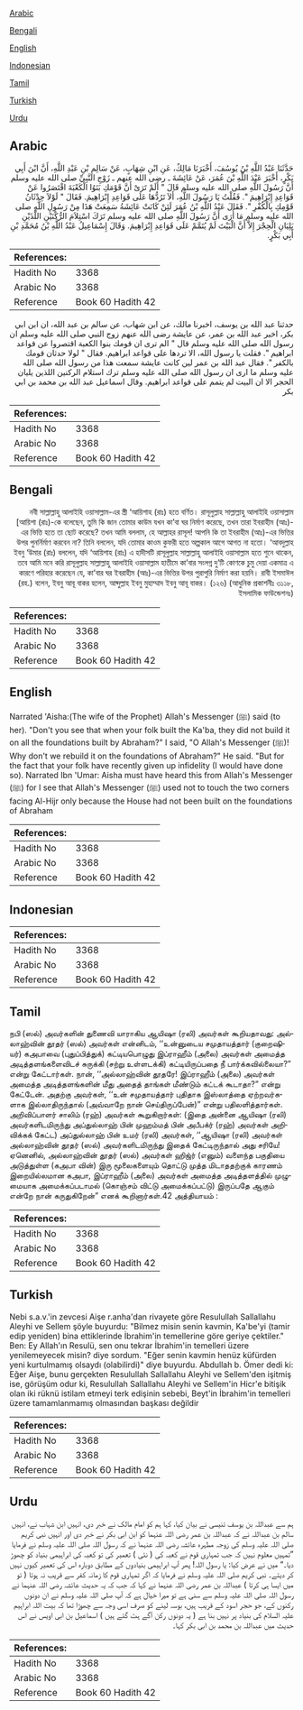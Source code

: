 [Arabic](#arabic)

[Bengali](#bengali)

[English](#english)

[Indonesian](#indonesian)

[Tamil](#tamil)

[Turkish](#turkish)

[Urdu](#urdu)

## Arabic


<div dir="rtl" lang="ar" style={{fontSize:'larger',backgroundColor:'#f8f9fa',padding:20}}>
حَدَّثَنَا عَبْدُ اللَّهِ بْنُ يُوسُفَ، أَخْبَرَنَا مَالِكٌ، عَنِ ابْنِ شِهَابٍ، عَنْ سَالِمِ بْنِ عَبْدِ اللَّهِ، أَنَّ ابْنَ أَبِي بَكْرٍ، أَخْبَرَ عَبْدَ اللَّهِ بْنَ عُمَرَ، عَنْ عَائِشَةَ ـ رضى الله عنهم ـ زَوْجِ النَّبِيِّ صلى الله عليه وسلم أَنَّ رَسُولَ اللَّهِ صلى الله عليه وسلم قَالَ ‏"‏ أَلَمْ تَرَىْ أَنَّ قَوْمَكِ بَنَوُا الْكَعْبَةَ اقْتَصَرُوا عَنْ قَوَاعِدِ إِبْرَاهِيمَ ‏"‏‏.‏ فَقُلْتُ يَا رَسُولَ اللَّهِ، أَلاَ تَرُدُّهَا عَلَى قَوَاعِدِ إِبْرَاهِيمَ‏.‏ فَقَالَ ‏"‏ لَوْلاَ حِدْثَانُ قَوْمِكِ بِالْكُفْرِ ‏"‏‏.‏ فَقَالَ عَبْدُ اللَّهِ بْنُ عُمَرَ لَئِنْ كَانَتْ عَائِشَةُ سَمِعَتْ هَذَا مِنْ رَسُولِ اللَّهِ صلى الله عليه وسلم مَا أُرَى أَنَّ رَسُولَ اللَّهِ صلى الله عليه وسلم تَرَكَ اسْتِلاَمَ الرُّكْنَيْنِ اللَّذَيْنِ يَلِيَانِ الْحِجْرَ إِلاَّ أَنَّ الْبَيْتَ لَمْ يُتَمَّمْ عَلَى قَوَاعِدِ إِبْرَاهِيمَ‏.‏ وَقَالَ إِسْمَاعِيلُ عَبْدُ اللَّهِ بْنُ مُحَمَّدِ بْنِ أَبِي بَكْرٍ‏.‏
</div>
<div style={{backgroundColor:'#f8f9fa',padding:20, marginBottom: 10}}><table> <thead> <tr> <th>References:</th> <th></th> </tr> </thead> <tbody><tr><td>Hadith No</td><td>3368</td></tr><tr><td>Arabic No</td><td>3368</td></tr><tr><td>Reference</td><td>Book 60 Hadith 42</td></tr></tbody></table></div>


<div dir="rtl" lang="ar" style={{fontSize:'larger',backgroundColor:'#f8f9fa',padding:20}}>
حدثنا عبد الله بن يوسف، اخبرنا مالك، عن ابن شهاب، عن سالم بن عبد الله، ان ابن ابي بكر، اخبر عبد الله بن عمر، عن عايشة رضى الله عنهم زوج النبي صلى الله عليه وسلم ان رسول الله صلى الله عليه وسلم قال " الم ترى ان قومك بنوا الكعبة اقتصروا عن قواعد ابراهيم ". فقلت يا رسول الله، الا تردها على قواعد ابراهيم. فقال " لولا حدثان قومك بالكفر ". فقال عبد الله بن عمر لين كانت عايشة سمعت هذا من رسول الله صلى الله عليه وسلم ما ارى ان رسول الله صلى الله عليه وسلم ترك استلام الركنين اللذين يليان الحجر الا ان البيت لم يتمم على قواعد ابراهيم. وقال اسماعيل عبد الله بن محمد بن ابي بكر
</div>
<div style={{backgroundColor:'#f8f9fa',padding:20, marginBottom: 10}}><table> <thead> <tr> <th>References:</th> <th></th> </tr> </thead> <tbody><tr><td>Hadith No</td><td>3368</td></tr><tr><td>Arabic No</td><td>3368</td></tr><tr><td>Reference</td><td>Book 60 Hadith 42</td></tr></tbody></table></div>

## Bengali


<div dir="rtl" lang="bn" style={{fontSize:'larger',backgroundColor:'#f8f9fa',padding:20}}>
নবী সাল্লাল্লাহু আলাইহি ওয়াসাল্লাম-এর স্ত্রী ‘আয়িশাহ (রাঃ) হতে বর্ণিত। রাসূলুল্লাহ সাল্লাল্লাহু আলাইহি ওয়াসাল্লাম [আয়িশা (রাঃ)-কে বলেছেন, তুমি কি জান তোমার কাউম যখন কা’বা ঘর নির্মাণ করেছে, তখন তারা ইবরাহীম (আঃ)-এর ভিত্তি হতে তা ছোট করেছে? তখন আমি বললাম, হে আল্লাহর রাসূল! আপনি কি তা ইবরাহীম (আঃ)-এর ভিত্তির উপর পুনর্নির্মাণ করবেন না? তিনি বললেন, যদি তোমার কাওম কুফরী হতে অল্পকাল আগে আগত না হতো। ‘আবদুল্লাহ ইবনু ‘উমার (রাঃ) বললেন, যদি ‘আয়িশাহ (রাঃ) এ হাদীসটি রাসূলুল্লাহ সাল্লাল্লাহু আলাইহি ওয়াসাল্লাম হতে শুনে থাকেন, তবে আমি মনে করি রাসূলুল্লাহ সাল্লাল্লাহু আলাইহি ওয়াসাল্লাম হাতীমে কা’বার সংলগ্ন দু’টি কোণকে চুমু দেয়া একমাত্র এ কারণে পরিহার করেছেন যে, কা’বার ঘর ইবরাহীম (আঃ)-এর ভিত্তির উপর পুরাপুরি নির্মাণ করা হয়নি। রাবী ইসমাঈল (রহ.) বলেন, ইবনু আবূ বাকর হলেন, আব্দুল্লাহ ইবনু মুহাম্মাদ ইবনু আবূ বাকর। (১২৬) (আধুনিক প্রকাশনীঃ ৩১১৮, ইসলামিক ফাউন্ডেশনঃ)
</div>
<div style={{backgroundColor:'#f8f9fa',padding:20, marginBottom: 10}}><table> <thead> <tr> <th>References:</th> <th></th> </tr> </thead> <tbody><tr><td>Hadith No</td><td>3368</td></tr><tr><td>Arabic No</td><td>3368</td></tr><tr><td>Reference</td><td>Book 60 Hadith 42</td></tr></tbody></table></div>

## English


<div dir="ltr" lang="en" style={{fontSize:'larger',backgroundColor:'#f8f9fa',padding:20}}>
Narrated 'Aisha:(The wife of the Prophet) Allah's Messenger (ﷺ) said (to her). "Don't you see that when your folk built the Ka'ba, they did not build it on all the foundations built by Abraham?" I said, "O Allah's Messenger (ﷺ)! Why don't we rebuild it on the foundations of Abraham?" He said. "But for the fact that your folk have recently given up infidelity (I would have done so). Narrated Ibn 'Umar: Aisha must have heard this from Allah's Messenger (ﷺ) for I see that Allah's Messenger (ﷺ) used not to touch the two corners facing Al-Hijr only because the House had not been built on the foundations of Abraham
</div>
<div style={{backgroundColor:'#f8f9fa',padding:20, marginBottom: 10}}><table> <thead> <tr> <th>References:</th> <th></th> </tr> </thead> <tbody><tr><td>Hadith No</td><td>3368</td></tr><tr><td>Arabic No</td><td>3368</td></tr><tr><td>Reference</td><td>Book 60 Hadith 42</td></tr></tbody></table></div>

## Indonesian


<div dir="ltr" lang="id" style={{fontSize:'larger',backgroundColor:'#f8f9fa',padding:20}}>

</div>
<div style={{backgroundColor:'#f8f9fa',padding:20, marginBottom: 10}}><table> <thead> <tr> <th>References:</th> <th></th> </tr> </thead> <tbody><tr><td>Hadith No</td><td>3368</td></tr><tr><td>Arabic No</td><td>3368</td></tr><tr><td>Reference</td><td>Book 60 Hadith 42</td></tr></tbody></table></div>

## Tamil


<div dir="ltr" lang="ta" style={{fontSize:'larger',backgroundColor:'#f8f9fa',padding:20}}>
நபி (ஸல்) அவர்களின் துணைவி யாராகிய ஆயிஷா (ரலி) அவர்கள் கூறியதாவது: அல்லாஹ்வின் தூதர் (ஸல்) அவர்கள் என்னிடம், ‘‘உன்னுடைய சமுதாயத்தார் (குறைஷியர்) கஅபாவை (புதுப்பித்துக்) கட்டியபொழுது இப்ராஹீம் (அலை) அவர்கள் அமைத்த அடித்தளங்களைவிடச் சுருக்கி (சற்று உள்ளடக்கி) கட்டியிருப்பதை நீ பார்க்கவில்லையா?” என்று கேட்டார்கள். நான், ‘‘அல்லாஹ்வின் தூதரே! இப்ராஹீம் (அலை) அவர்கள் அமைத்த அடித்தளங்களின் மீது அதைத் தாங்கள் மீண்டும் கட்டக் கூடாதா?” என்று கேட்டேன். அதற்கு அவர்கள், ‘‘உன் சமுதாயத்தார் புதிதாக இஸ்லாத்தை ஏற்றவர்களாக இல்லாதிருந்தால் (அவ்வாறே நான் செய்திருப்பேன்)” என்று பதிலளித்தார்கள். அறிவிப்பாளர் சாலிம் (ரஹ்) அவர்கள் கூறுகிறார்கள்: (இதை அன்னை ஆயிஷா (ரலி) அவர்களிடமிருந்து அப்துல்லாஹ் பின் முஹம்மத் பின் அபீபக்ர் (ரஹ்) அவர்கள் அறிவிக்கக் கேட்ட) அப்துல்லாஹ் பின் உமர் (ரலி) அவர்கள், ‘‘ஆயிஷா (ரலி) அவர்கள் அல்லாஹ்வின் தூதர் (ஸல்) அவர்களிடமிருந்து இதைக் கேட்டிருந்தால் அது சரியே! ஏனெனில், அல்லாஹ்வின் தூதர் (ஸல்) அவர்கள் ஹிஜ்ர் (எனும்) வளைந்த பகுதியை அடுத்துள்ள (கஅபா வின்) இரு மூலைகளையும் தொட்டு முத்த மிடாததற்குக் காரணம் இறையில்லமான கஅபா, இப்ராஹீம் (அலை) அவர்கள் அமைத்த அடித்தளத்தில் முழுமையாக அமைக்கப்படாமல் (கொஞ்சம் விட்டு அமைக்கப்பட்டு) இருப்பதே ஆகும் என்றே நான் கருதுகிறேன்” எனக் கூறினார்கள்.42 அத்தியாயம் :
</div>
<div style={{backgroundColor:'#f8f9fa',padding:20, marginBottom: 10}}><table> <thead> <tr> <th>References:</th> <th></th> </tr> </thead> <tbody><tr><td>Hadith No</td><td>3368</td></tr><tr><td>Arabic No</td><td>3368</td></tr><tr><td>Reference</td><td>Book 60 Hadith 42</td></tr></tbody></table></div>

## Turkish


<div dir="ltr" lang="tr" style={{fontSize:'larger',backgroundColor:'#f8f9fa',padding:20}}>
Nebi s.a.v.'in zevcesi Aişe r.anha'dan rivayete göre Resulullah Sallallahu Aleyhi ve Sellem şöyle buyurdu: "Bilmez misin senin kavmin, Ka'be'yi (tamir edip yeniden) bina ettiklerinde İbrahim'in temellerine göre geriye çektiler." Ben: Ey Allah'ın Resulü, sen onu tekrar İbrahim'in temelleri üzere yenilemeyecek misin? diye sordum. "Eğer senin kavmin henüz küfürden yeni kurtulmamış olsaydı (olabilirdi)" diye buyurdu. Abdullah b. Ömer dedi ki: Eğer Aişe, bunu gerçekten Resulullah Sallallahu Aleyhi ve Sellem'den işitmiş ise, görüşüm odur ki, Resulullah Sallallahu Aleyhi ve Sellem'in Hicr'e bitişik olan iki rüknü istilam etmeyi terk edişinin sebebi, Beyt'in İbrahim'in temelleri üzere tamamlanmamış olmasından başkası değildir
</div>
<div style={{backgroundColor:'#f8f9fa',padding:20, marginBottom: 10}}><table> <thead> <tr> <th>References:</th> <th></th> </tr> </thead> <tbody><tr><td>Hadith No</td><td>3368</td></tr><tr><td>Arabic No</td><td>3368</td></tr><tr><td>Reference</td><td>Book 60 Hadith 42</td></tr></tbody></table></div>

## Urdu


<div dir="rtl" lang="ur" style={{fontSize:'larger',backgroundColor:'#f8f9fa',padding:20}}>
ہم سے عبداللہ بن یوسف تنیسی نے بیان کیا، کہا ہم کو امام مالک نے خبر دی، انہیں ابن شہاب نے، انہیں سالم بن عبداللہ نے کہ عبداللہ بن عمر رضی اللہ عنہما کو ابن ابی بکر نے خبر دی اور انہیں نبی کریم صلی اللہ علیہ وسلم کی زوجہ مطہرہ عائشہ رضی اللہ عنہما نے کہ رسول اللہ صلی اللہ علیہ وسلم نے فرمایا ”تمہیں معلوم نہیں کہ جب تمہاری قوم نے کعبہ کی ( نئی ) تعمیر کی تو کعبہ کی ابراہیمی بنیاد کو چھوڑ دیا۔“ میں نے عرض کیا: یا رسول اللہ! پھر آپ ابراہیمی بنیادوں کے مطابق دوبارہ اس کی تعمیر کیوں نہیں کر دیتے۔ نبی کریم صلی اللہ علیہ وسلم نے فرمایا کہ اگر تمہاری قوم کا زمانہ کفر سے قریب نہ ہوتا ( تو میں ایسا ہی کرتا ) عبداللہ بن عمر رضی اللہ عنہما نے کہا کہ جب کہ یہ حدیث عائشہ رضی اللہ عنہما نے رسول اللہ صلی اللہ علیہ وسلم سے سنی ہے تو میرا خیال ہے کہ آپ صلی اللہ علیہ وسلم نے ان دونوں رکنوں کے، جو حجر اسود کے قریب ہیں، بوسہ لینے کو صرف اسی وجہ سے چھوڑا تھا کہ بیت اللہ ابراہیم علیہ السلام کی بنیاد پر نہیں بنا ہے ( یہ دونوں رکن آگے ہٹ گئے ہیں ) اسماعیل بن ابی اویس نے اس حدیث میں عبداللہ بن محمد بن ابی بکر کہا۔
</div>
<div style={{backgroundColor:'#f8f9fa',padding:20, marginBottom: 10}}><table> <thead> <tr> <th>References:</th> <th></th> </tr> </thead> <tbody><tr><td>Hadith No</td><td>3368</td></tr><tr><td>Arabic No</td><td>3368</td></tr><tr><td>Reference</td><td>Book 60 Hadith 42</td></tr></tbody></table></div>